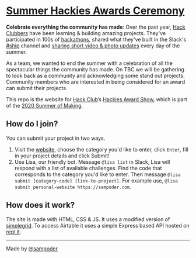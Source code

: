 # [Summer Hackies Awards Ceremony](https://hackies.netlify.app/)

**Celebrate everything the community has made**: Over the past year, [Hack Clubbers](https://hackclub.com/) have been learning & building amazing projects. They've participated in 100s of [hackathons](https://hackathons.hackclub.com), shared what they've built in the Slack's [#ship](https://app.slack.com/client/T0266FRGM/C0M8PUPU6/) channel and [sharing short video & photo updates](https://scrapbook.hackclub.com) every day of the summer.

As a team, we wanted to end the summer with a celebration of all the spectacular things the community has made. On TBC we will be gathering to look back as a community and acknowledging some stand out projects. Community members who are interested in being considered for an award can submit their projects.

This repo is the website for [Hack Club](https://hackclub.com/)’s [Hackies Award Show](https://hackies.netlify.app/), which is part of the [2020 Summer of Making](https://summer.hackclub.com/).

## How do I join?

You can submit your project in two ways. 

1. Visit the [website](https://hackies.netlify.app/), choose the category you'd like to enter, click `Enter`, fill in your project details and click Submit!
2. Use Lisa, our friendly bot. Message `@lisa list` in Slack, Lisa will respond with a list of available challenges. Find the code that corresponds to the category you'd like to enter. Then message `@lisa submit [category-code] [link-to-project]`. For example use, `@lisa submit personal-website https://sampoder.com`. 

## How does it work?

The site is made with HTML, CSS & JS. It uses a modified version of [simplegrid](https://simplegrid.io). To access Airtable it uses a simple Express based API hosted on [repl.it](https://repl.it).

---

Made by [@sampoder](https://sampoder.com)

